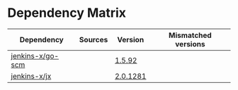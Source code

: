# Dependency Matrix

Dependency | Sources | Version | Mismatched versions
---------- | ------- | ------- | -------------------
[jenkins-x/go-scm](https://github.com/jenkins-x/go-scm) |  | [1.5.92]() | 
[jenkins-x/jx](https://github.com/jenkins-x/jx) |  | [2.0.1281](https://github.com/jenkins-x/jx/releases/tag/v2.0.1281) | 

